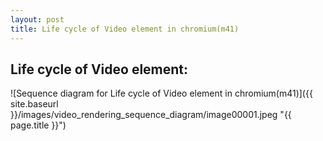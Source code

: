 ```yaml
---
layout: post
title: Life cycle of Video element in chromium(m41)
---
```

## Life cycle of Video element:

![Sequence diagram for Life cycle of Video element in chromium(m41)]({{ site.baseurl }}/images/video_rendering_sequence_diagram/image00001.jpeg "{{ page.title }}")

